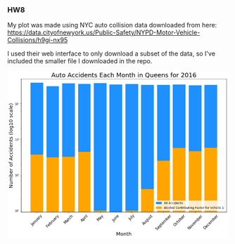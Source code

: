 ### HW8

My plot was made using NYC auto collision data downloaded from here:
https://data.cityofnewyork.us/Public-Safety/NYPD-Motor-Vehicle-Collisions/h9gi-nx95

I used their web interface to only download a subset of the data, so I've included the smaller file I downloaded in the repo.

![alt text](hw8_plot.png)
